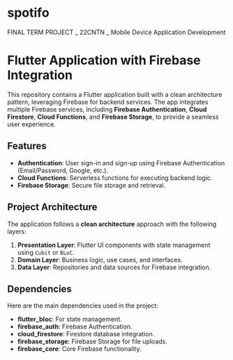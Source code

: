 # spotifo

FINAL TERM PROJECT _ 22CNTN _ Mobile Device Application Development  

# Flutter Application with Firebase Integration

This repository contains a Flutter application built with a clean architecture pattern, leveraging Firebase for backend services. The app integrates multiple Firebase services, including **Firebase Authentication**, **Cloud Firestore**, **Cloud Functions**, and **Firebase Storage**, to provide a seamless user experience.

## Features

- **Authentication**: User sign-in and sign-up using Firebase Authentication (Email/Password, Google, etc.).
- **Cloud Functions**: Serverless functions for executing backend logic.
- **Firebase Storage**: Secure file storage and retrieval.

## Project Architecture

The application follows a **clean architecture** approach with the following layers:

1. **Presentation Layer**: Flutter UI components with state management using `Cubit` or `BLoC`.
2. **Domain Layer**: Business logic, use cases, and interfaces.
3. **Data Layer**: Repositories and data sources for Firebase integration.

## Dependencies

Here are the main dependencies used in the project:

- **flutter_bloc**: For state management.
- **firebase_auth**: Firebase Authentication.
- **cloud_firestore**: Firestore database integration.
- **firebase_storage**: Firebase Storage for file uploads.
- **firebase_core**: Core Firebase functionality.
